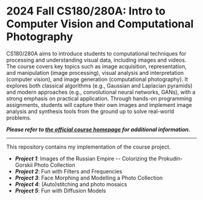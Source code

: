 # 2024 Fall CS180/280A: Intro to Computer Vision and Computational Photography

CS180/280A aims to introduce students to computational techniques for processing and understanding visual data, including images and videos. The course covers key topics such as image acquisition, representation, and manipulation (image processing), visual analysis and interpretation (computer vision), and image generation (computational photography). It explores both classical algorithms (e.g., Gaussian and Laplacian pyramids) and modern approaches (e.g., convolutional neural networks, GANs), with a strong emphasis on practical application. Through hands-on programming assignments, students will capture their own images and implement image analysis and synthesis tools from the ground up to solve real-world problems.

***Please refer to [the official course homepage](https://cal-cs180.github.io/fa24/) for additional information.***

---

This repository contains my implementation of the course project.
- ***Project 1***: Images of the Russian Empire -- Colorizing the Prokudin-Gorskii Photo Collection
- ***Project 2***: Fun with Filters and Frequencies
- ***Project 3***: Face Morphing and Modelling a Photo Collection
- ***Project 4***: (Auto)stitching and photo mosaics
- ***Project 5***: Fun with Diffusion Models
